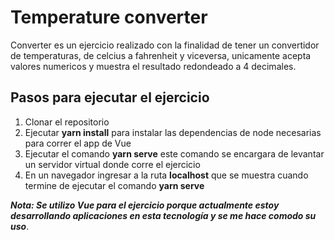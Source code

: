 # Temperature converter

Converter es un ejercicio realizado con la finalidad de tener un convertidor de temperaturas, de celcius a fahrenheit y viceversa, unicamente acepta valores numericos y muestra el resultado redondeado a 4 decimales. 

## Pasos para ejecutar el ejercicio

1. Clonar el repositorio
2. Ejecutar **yarn install** para instalar las dependencias de node necesarias para correr el app de Vue
3. Ejecutar el comando **yarn serve** este comando se encargara de levantar un servidor virtual donde corre el ejercicio
4. En un navegador ingresar a la ruta **localhost** que se muestra cuando termine de ejecutar el comando **yarn serve**

**_Nota: Se utilizo Vue para el ejercicio porque actualmente estoy desarrollando aplicaciones en esta tecnología y se me hace comodo su uso_**.
